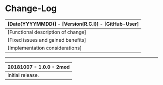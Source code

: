 # Change-Log

| [Date(YYYYMMDD)] - [Version(R.C.I)] - [GitHub-User] |
|---|
| [Functional description of change] |
| [Fixed issues and gained benefits] |
| [Implementation considerations] |

---

| 20181007 - 1.0.0 - 2mod |
|---|
| Initial release. |
